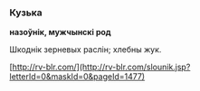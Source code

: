 ### Кузька
**назоўнік, мужчынскі род**

Шкоднік зерневых раслін; хлебны жук.

<a rel="author">[http://rv-blr.com/](http://rv-blr.com/slounik.jsp?letterId=0&maskId=0&pageId=1477)</a>
